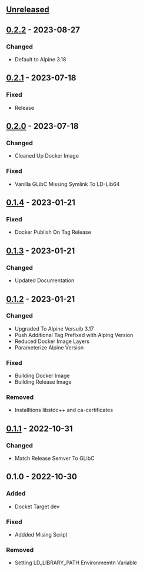 <a name="unreleased"></a>
## [Unreleased]


<a name="0.2.2"></a>
## [0.2.2] - 2023-08-27
### Changed
- Default to Alpine 3.18


<a name="0.2.1"></a>
## [0.2.1] - 2023-07-18
### Fixed
- Release


<a name="0.2.0"></a>
## [0.2.0] - 2023-07-18
### Changed
- Cleaned Up Docker Image

### Fixed
- Vanilla GLibC Missing Symlink To LD-Lib64


<a name="0.1.4"></a>
## [0.1.4] - 2023-01-21
### Fixed
- Docker Publish On Tag Release


<a name="0.1.3"></a>
## [0.1.3] - 2023-01-21
### Changed
- Updated Documentation


<a name="0.1.2"></a>
## [0.1.2] - 2023-01-21
### Changed
- Upgraded To Alpine Versuib 3.17
- Push Additional Tag Prefixed with Alping Version
- Reduced Docker Image Layers
- Parameterize Alpine Version

### Fixed
- Building Docker Image
- Building Release Image

### Removed
- Installtions libstdc++ and ca-certificates


<a name="0.1.1"></a>
## [0.1.1] - 2022-10-31
### Changed
- Match Release Semver To GLibC


<a name="0.1.0"></a>
## 0.1.0 - 2022-10-30
### Added
- Docket Target dev

### Fixed
- Addded Mising Script

### Removed
- Setting LD_LIBRARY_PATH Environmemtn Variable


[Unreleased]: https://github.com/kohirens/docker-alpine-glib.git/compare/0.2.2...HEAD
[0.2.2]: https://github.com/kohirens/docker-alpine-glib.git/compare/0.2.1...0.2.2
[0.2.1]: https://github.com/kohirens/docker-alpine-glib.git/compare/0.2.0...0.2.1
[0.2.0]: https://github.com/kohirens/docker-alpine-glib.git/compare/0.1.4...0.2.0
[0.1.4]: https://github.com/kohirens/docker-alpine-glib.git/compare/0.1.3...0.1.4
[0.1.3]: https://github.com/kohirens/docker-alpine-glib.git/compare/0.1.2...0.1.3
[0.1.2]: https://github.com/kohirens/docker-alpine-glib.git/compare/0.1.1...0.1.2
[0.1.1]: https://github.com/kohirens/docker-alpine-glib.git/compare/0.1.0...0.1.1
